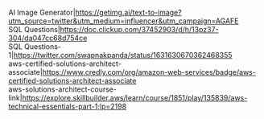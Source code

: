 AI Image Generator|https://getimg.ai/text-to-image?utm_source=twitter&utm_medium=influencer&utm_campaign=AGAFE </br>
SQL Questions|https://doc.clickup.com/37452903/d/h/13pz37-304/da047cc68d754ce </br>
SQL Questions-1|https://twitter.com/swapnakpanda/status/1631630670362468355 </br>
aws-certified-solutions-architect-associate|https://www.credly.com/org/amazon-web-services/badge/aws-certified-solutions-architect-associate</br>
aws-solutions-architect-course-link|https://explore.skillbuilder.aws/learn/course/1851/play/135839/aws-technical-essentials-part-1;lp=2198

